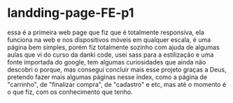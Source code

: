 # landding-page-FE-p1
essa é a primeira web page que fiz que é totalmente responsiva, ela funciona na web e nos dispositivos móveis em qualquer escala, é uma página bem simples, porém fiz totalmente sozinho com ajuda de algumas aulas que vi do curso da danki code, usei sass para a estilização e uma fonte importada do google, tem algumas curiosidades que ainda não descobri o porque, mas consegui concluir mais esse projeto graças a Deus, pretendo fazer mais algumas páginas nesse index, como a página de "carrinho", de "finalizar compra", de "cadastro" e etc, mas até o momento é o que fiz, com os conhecimento que tenho.
